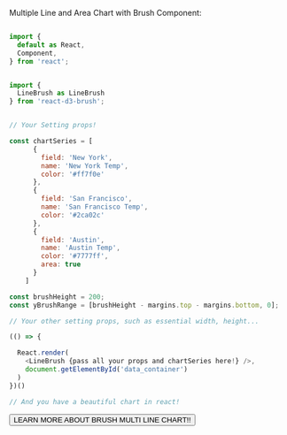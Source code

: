 Multiple Line and Area Chart with Brush Component:

```js

import {
  default as React,
  Component,
} from 'react';


import {
  LineBrush as LineBrush
} from 'react-d3-brush';


// Your Setting props!

const chartSeries = [
      {
        field: 'New York',
        name: 'New York Temp',
        color: '#ff7f0e'
      },
      {
        field: 'San Francisco',
        name: 'San Francisco Temp',
        color: '#2ca02c'
      },
      {
        field: 'Austin',
        name: 'Austin Temp',
        color: '#7777ff',
        area: true
      }
    ]

const brushHeight = 200;
const yBrushRange = [brushHeight - margins.top - margins.bottom, 0];

// Your other setting props, such as essential width, height...

(() => {

  React.render(
    <LineBrush {pass all your props and chartSeries here!} />,
    document.getElementById('data_container')
  )
})()

// And you have a beautiful chart in react!
```

<a href="/brush/line_multi">
  <button type="button" class="btn btn-success">LEARN MORE ABOUT BRUSH MULTI LINE CHART!!</button>
</a>
